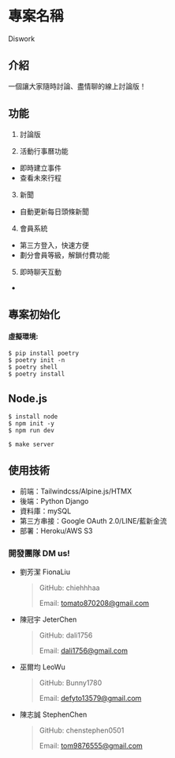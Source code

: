 # 專案名稱
Diswork

## 介紹
一個讓大家隨時討論、盡情聊的線上討論版！

## 功能
1. 討論版

2. 活動行事曆功能
- 即時建立事件
- 查看未來行程

3. 新聞
- 自動更新每日頭條新聞

4. 會員系統
- 第三方登入，快速方便
- 劃分會員等級，解鎖付費功能

5. 即時聊天互動
- 


## 專案初始化
#### 虛擬環境:
```
$ pip install poetry
$ poetry init -n
$ poetry shell
$ poetry install
```
## Node.js
```
$ install node
$ npm init -y
$ npm run dev
```
```
$ make server
```

## 使用技術
- 前端：Tailwindcss/Alpine.js/HTMX
- 後端：Python Django
- 資料庫：mySQL
- 第三方串接：Google OAuth 2.0/LINE/藍新金流
- 部署：Heroku/AWS S3

### 開發團隊 DM us!
- 劉芳潔 FionaLiu
  > GitHub: chiehhhaa
  > 
  > Email: tomato870208@gmail.com
- 陳冠宇 JeterChen
  > GitHub: dali1756
  > 
  > Email: dali1756@gmail.com
- 巫爾均 LeoWu
  > GitHub: Bunny1780
  > 
  > Email: defyto13579@gmail.com
- 陳志誠 StephenChen
  > GitHub: chenstephen0501
  > 
  > Email: tom9876555@gmail.com
